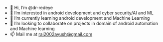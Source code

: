 - 👋 Hi, I’m @dr-redeye 
- 👀 I’m interested in android development and cyber security/AI and ML
- 🌱 I’m currently learning android development and Machine Learning
- 💞️ I’m looking to collaborate on projects in domain of android automation and Machine learning 
- 📫 Mail me at rai2002ayush@gmail.com 

<!---
dr-redeye/dr-redeye is a ✨ special ✨ repository because its `README.md` (this file) appears on your GitHub profile.
You can click the Preview link to take a look at your changes.
--->
